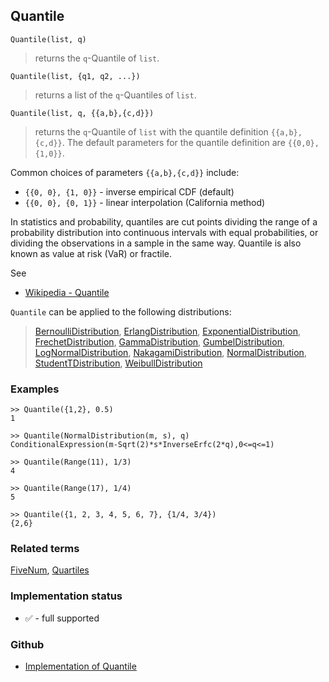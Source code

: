 ## Quantile

```
Quantile(list, q)
```

> returns the `q`-Quantile of `list`. 

```
Quantile(list, {q1, q2, ...})
```

> returns a list of the `q`-Quantiles of `list`. 

```
Quantile(list, q, {{a,b},{c,d}})
```

> returns the `q`-Quantile of `list` with the quantile definition `{{a,b},{c,d}}`. The default parameters for the quantile definition are `{{0,0},{1,0}}`. 


Common choices of parameters `{{a,b},{c,d}}` include:
* `{{0, 0}, {1, 0}}` - inverse empirical CDF (default)
* `{{0, 0}, {0, 1}}` - linear interpolation (California method)
   
   
In statistics and probability, quantiles are cut points dividing the range of a probability distribution into continuous intervals with equal probabilities, or dividing the observations in a sample in the same way. Quantile is also known as value at risk (VaR) or fractile.
    

See
* [Wikipedia - Quantile](https://en.wikipedia.org/wiki/Quantile)

`Quantile` can be applied to the following distributions:

> [BernoulliDistribution](BernoulliDistribution.md), [ErlangDistribution](ErlangDistribution.md), [ExponentialDistribution](ExponentialDistribution.md), [FrechetDistribution](FrechetDistribution.md), 
[GammaDistribution](GammaDistribution.md), [GumbelDistribution](GumbelDistribution.md), [LogNormalDistribution](LogNormalDistribution.md), [NakagamiDistribution](NakagamiDistribution.md), [NormalDistribution](NormalDistribution.md),  [StudentTDistribution](StudentTDistribution.md), [WeibullDistribution](WeibullDistribution.md) 


### Examples

```
>> Quantile({1,2}, 0.5)
1

>> Quantile(NormalDistribution(m, s), q) 
ConditionalExpression(m-Sqrt(2)*s*InverseErfc(2*q),0<=q<=1)

>> Quantile(Range(11), 1/3)
4

>> Quantile(Range(17), 1/4)
5

>> Quantile({1, 2, 3, 4, 5, 6, 7}, {1/4, 3/4})
{2,6}
```

### Related terms 
[FiveNum](FiveNum.md), [Quartiles](Quartiles.md)

### Implementation status

* &#x2705; - full supported

### Github

* [Implementation of Quantile](https://github.com/axkr/symja_android_library/blob/master/symja_android_library/matheclipse-core/src/main/java/org/matheclipse/core/builtin/StatisticsFunctions.java#L6197) 

